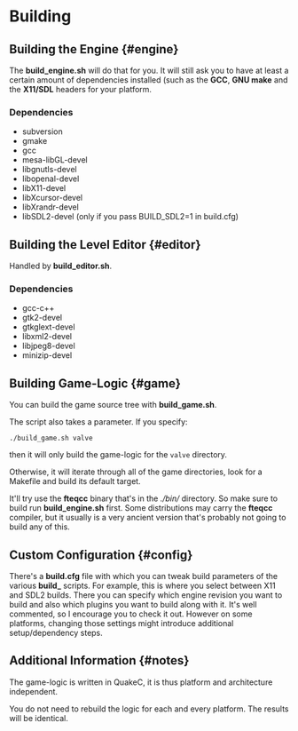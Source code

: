 # Building

## Building the Engine {#engine}
The **build_engine.sh** will do that for you. It will still ask you to have at least
a certain amount of dependencies installed (such as the **GCC**, **GNU make** and the **X11/SDL**
headers for your platform.

### Dependencies
* subversion
* gmake
* gcc
* mesa-libGL-devel
* libgnutls-devel
* libopenal-devel
* libX11-devel
* libXcursor-devel
* libXrandr-devel
* libSDL2-devel (only if you pass BUILD_SDL2=1 in build.cfg)

## Building the Level Editor {#editor}
Handled by **build_editor.sh**.

### Dependencies
* gcc-c++
* gtk2-devel
* gtkglext-devel
* libxml2-devel
* libjpeg8-devel
* minizip-devel

## Building Game-Logic {#game}
You can build the game source tree with **build_game.sh**. 

The script also takes a parameter. If you specify:

`./build_game.sh valve`

then it will only build the game-logic for the `valve` directory.

Otherwise, it will iterate through all of the game directories, look for a Makefile and build its default target.

It'll try use the **fteqcc** binary that's in the *./bin/* directory.
So make sure to build run **build_engine.sh** first.
Some distributions may carry the **fteqcc** compiler, but it usually is a very ancient version
that's probably not going to build any of this.

## Custom Configuration {#config}
There's a **build.cfg** file with which you can tweak build parameters of the various **build_** scripts.
For example, this is where you select between X11 and SDL2 builds. There you can specify which engine revision
you want to build and also which plugins you want to build along with it.
It's well commented, so I encourage you to check it out. However on some platforms, changing those settings
might introduce additional setup/dependency steps.

## Additional Information {#notes}
The game-logic is written in QuakeC, it is thus platform and architecture independent.

You do not need to rebuild the logic for each and every platform.
The results will be identical.
